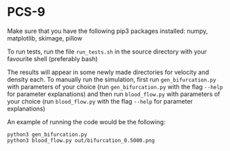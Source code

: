 # PCS-9

Make sure that you have the following pip3 packages installed: numpy, matplotlib, skimage, pillow

To run tests, run the file `run_tests.sh` in the source directory with your favourite shell (preferably bash)

The results will appear in some newly made directories for velocity and density each. To manually run the simulation, first run `gen_bifurcation.py` with parameters of your choice (run `gen_bifurcation.py` with the flag `--help` for parameter explanations) and then run `blood_flow.py` with parameters of your choice (run `blood_flow.py` with the flag `--help` for parameter explanations)

An example of running the code would be the following:

```
python3 gen_bifurcation.py
python3 blood_flow.py out/bifurcation_0.5000.png
```
